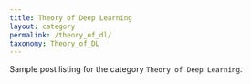 ```yaml
---
title: Theory of Deep Learning
layout: category
permalink: /theory_of_dl/
taxonomy: Theory_of_DL
---
```


Sample post listing for the category `Theory of Deep Learning`.